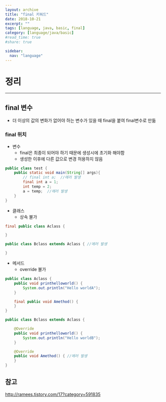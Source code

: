 ```yaml
---
layout: archive
title: "final 키워드"
date: 2018-10-21
excerpt: ""
tags: [language, java, basic, final]
category: [language/java/basic]
#read_time: true
#share: true

sidebar:
  nav: "language"
---
```


# 정리

* * *

## final 변수

* 더 이상의 값의 변화가 없어야 하는 변수가 있을 때 final을 붙여 final변수로 만듦

### final 위치

* 변수
  * final은 최종이 되어야 하기 때문에 생성시에 초기화 해야함
  * 생성한 이후에 다른 값으로 변경 허용하지 않음

```java
public class test {
    public static void main(String[] args){
        // final int a;  //에러 발생
        final int a = 1;
        int temp = 2;
        a = temp;  //에러 발생
    }
}
```

* 클래스
  * 상속 불가

```java
final public class Aclass {

}

public class Bclass extends Aclass { //에러 발생

}
```

* 메서드
  * override 불가

```java
public class Aclass {
    public void printhelloworld() {
        System.out.println("Hello worldA");
    }

    final public void Amethod() {
    }
}

public class Bclass extends Aclass {

    @Override
    public void printhelloworld() {
        System.out.println("Hello worldB");
    }

    @Override
    public void Amethod() { //에러 발생
    }
}
```

## 참고

<http://ramees.tistory.com/17?category=591835>